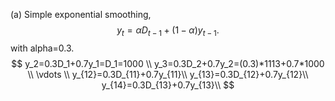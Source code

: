 (a) Simple exponential smoothing,
$$
y_t=\alpha D_{t-1}+({1-\alpha}) y_{t-1}.
$$
with alpha=0.3.
$$
y_2=0.3D_1+0.7y_1=D_1=1000 \\
y_3=0.3D_2+0.7y_2=(0.3)*1113+0.7*1000 \\
\vdots \\
y_{12}=0.3D_{11}+0.7y_{11}\\
y_{13}=0.3D_{12}+0.7y_{12}\\
y_{14}=0.3D_{13}+0.7y_{13}\\
$$

<!--stackedit_data:
eyJoaXN0b3J5IjpbLTExMjc5MDM5NzIsMzEzMjgwOTk3LDczMD
k5ODExNl19
-->